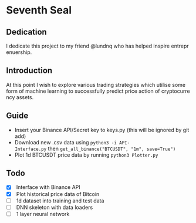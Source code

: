 # Seventh Seal
## Dedication
I dedicate this project to my friend @lundnq who has helped inspire entreprenuership.
## Introduction
At this point I wish to explore various trading strategies which utilise some
form of machine learning to successfully predict price action of cryptocurrency
assets.
## Guide
 - Insert your Binance API/Secret key to keys.py (this will be ignored by git add)
 - Download new .csv data using `python3 -i API-Interface.py` then `get_all_binance("BTCUSDT", "1m", save=True")`
 - Plot 1d BTCUSDT price data by running `python3 Plotter.py`
## Todo
 - [x]  Interface with Binance API
 - [x]  Plot historical price data of Bitcoin
 - [ ]  1d dataset into training and test data
 - [ ]  DNN skeleton with data loaders
 - [ ]  1 layer neural network